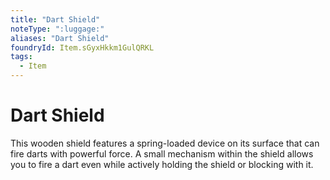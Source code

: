```yaml
---
title: "Dart Shield"
noteType: ":luggage:"
aliases: "Dart Shield"
foundryId: Item.sGyxHkkm1GulQRKL
tags:
  - Item
---
```


# Dart Shield

This wooden shield features a spring-loaded device on its surface that can fire darts with powerful force. A small mechanism within the shield allows you to fire a dart even while actively holding the shield or blocking with it.
